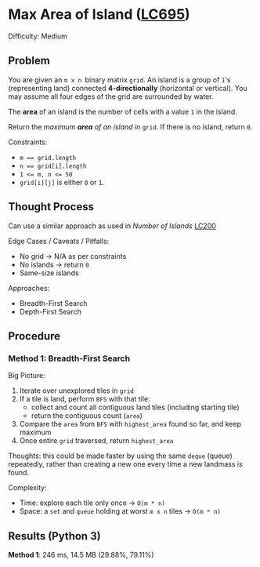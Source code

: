 # Max Area of Island ([LC695](https://leetcode.com/problems/max-area-of-island/))
Difficulty: Medium

## Problem

You are given an `m x n `binary matrix `grid`. An island is a group of `1`'s (representing land) connected **4-directionally** (horizontal or vertical). You may assume all four edges of the grid are surrounded by water.

The **area** of an island is the number of cells with a value `1` in the island.

Return the *maximum* ***area*** *of an island in* `grid`. If there is no island, return `0`.

Constraints:
- `m == grid.length`
- `n == grid[i].length`
- `1 <= m, n <= 50`
- `grid[i][j]` is either `0` or `1`.

## Thought Process

Can use a similar approach as used in *Number of Islands* [LC200](https://leetcode.com/problems/number-of-islands/)

Edge Cases / Caveats / Pitfalls:
- No grid -> N/A as per constraints
- No islands -> return `0`
- Same-size islands

Approaches:
- Breadth-First Search
- Depth-First Search

## Procedure

### Method 1: Breadth-First Search

Big Picture:
1. Iterate over unexplored tiles in `grid`
2. If a tile is land, perform `BFS` with that tile:
    - collect and count all contiguous land tiles (including starting tile)
    - return the contiguous count (`area`)
3. Compare the `area` from `BFS` with `highest_area` found so far, and keep maximum
4. Once entire `grid` traversed, return `highest_area`

Thoughts:  this could be made faster by using the same `deque` (queue) repeatedly, rather than creating a new one every time a new landmass is found.

Complexity:
- Time: explore each tile only once -> `O(m * n)`
- Space: a `set` and `queue` holding at worst `m x n` tiles -> `O(m * n)`

## Results (Python 3)

**Method 1**: 246 ms, 14.5 MB (29.88%, 79.11%)
